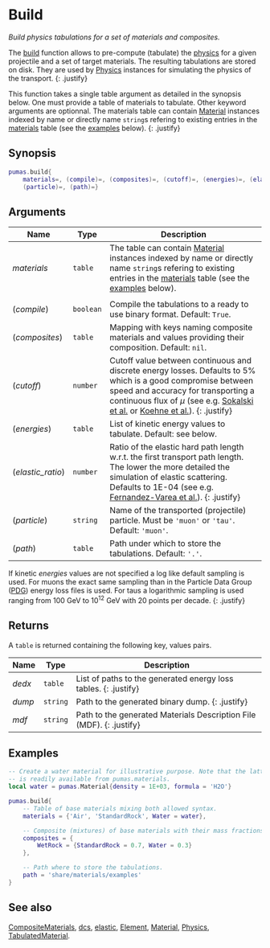 # Build
_Build physics tabulations for a set of materials and composites._

The [build](build.md) function allows to pre-compute (tabulate) the
[physics](../Physics.md) for a given projectile and a set of target materials.
The resulting tabulations are stored on disk.  They are used by
[Physics](Physics.md) instances for simulating the physics of the transport.
{: .justify}

This function takes a single table argument as detailed in the synopsis below.
One must provide a table of materials to tabulate. Other keyword arguments are
optionnal. The materials table can contain [Material](Material.md) instances
indexed by name or directly name `string`s refering to existing entries in the
[materials](../data/materials.md) table (see the [examples](#examples) below).
{: .justify}

## Synopsis
``` lua
pumas.build{
    materials=, (compile)=, (composites)=, (cutoff)=, (energies)=, (elastic_ratio)=,
    (particle)=, (path)=}
```

## Arguments

|Name|Type|Description|
|----|----|-----------|
|*materials*       |`table`  | The table can contain [Material](Material.md) instances indexed by name or directly name `string`s refering to existing entries in the [materials](../data/materials.md) table (see the [examples](#examples) below).|
||||
|(*compile*)       |`boolean`| Compile the tabulations to a ready to use binary format. Default: `True`.|
|(*composites*)    |`table`  | Mapping with keys naming composite materials and values providing their composition. Default: `nil`.|
|(*cutoff*)        |`number` | Cutoff value between continuous and discrete energy losses. Defaults to 5% which is a good compromise between speed and accuracy for transporting a continuous flux of $\mu$ (see e.g. [Sokalski et al.](https://doi.org/10.1103/PhysRevD.64.074015) or [Koehne et al.](https://doi.org/10.1016/j.cpc.2013.04.001)). {: .justify}|
|(*energies*)      |`table`  | List of kinetic energy values to tabulate. Default: see below.|
|(*elastic\_ratio*)|`number` | Ratio of the elastic hard path length w.r.t. the first transport path length. The lower the more detailed the simulation of elastic scattering. Defaults to 1E-04 (see e.g. [Fernandez-Varea et al.](https://doi.org/10.1016/0168-583X(93)95827-R)). {: .justify}|
|(*particle*)      |`string` | Name of the transported (projectile) particle. Must be `'muon'` or `'tau'`. Default: `'muon'`.|
|(*path*)          |`table`  | Path under which to store the tabulations. Default: `'.'`.|

If kinetic *energies* values are not specified a log like default sampling is
used. For muons the exact same sampling than in the Particle Data Group
([PDG](https://pdg.lbl.gov/2020/AtomicNuclearProperties/index.html)) energy loss
files is used. For taus a logarithmic sampling is used ranging from 100 GeV to
10<sup>12</sup> GeV with 20 points per decade.
{: .justify}

## Returns

A `table` is returned containing the following key, values pairs.

|Name|Type|Description|
|----|----|-----------|
|*dedx* |`table`   | List of paths to the generated energy loss tables. {: .justify} |
|*dump* |`string`  | Path to the generated binary dump. {: .justify} |
|*mdf*  |`string`  | Path to the generated Materials Description File (MDF). {: .justify} |

## Examples

``` lua
-- Create a water material for illustrative purpose. Note that the latter
-- is readily available from pumas.materials.
local water = pumas.Material{density = 1E+03, formula = 'H2O'}

pumas.build{
    -- Table of base materials mixing both allowed syntax.
    materials = {'Air', 'StandardRock', Water = water},

    -- Composite (mixtures) of base materials with their mass fractions.
    composites = {
        WetRock = {StandardRock = 0.7, Water = 0.3}
    },

    -- Path where to store the tabulations.
    path = 'share/materials/examples'
}
```

## See also

[CompositeMaterials](CompositeMaterials.md),
[dcs](dcs.md),
[elastic](elastic.md),
[Element](Element.md),
[Material](Material.md),
[Physics](Physics.md),
[TabulatedMaterial](TabulatedMaterial.md).
